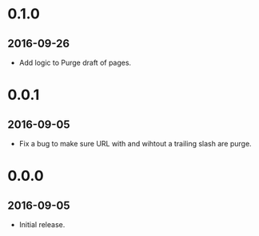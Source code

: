 # 0.1.0
## 2016-09-26
* Add logic to Purge draft of pages.

# 0.0.1
## 2016-09-05
* Fix a bug to make sure URL with and wihtout a trailing slash are purge.

# 0.0.0
## 2016-09-05
* Initial release.
